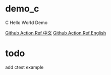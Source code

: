 # demo_c
C Hello World Demo


[Github Action Ref 中文](https://docs.github.com/cn/actions/reference/workflow-syntax-for-github-actions)
[Github Action Ref English](https://docs.github.com/en/actions/reference/workflow-syntax-for-github-actions)


# todo
add ctest example
